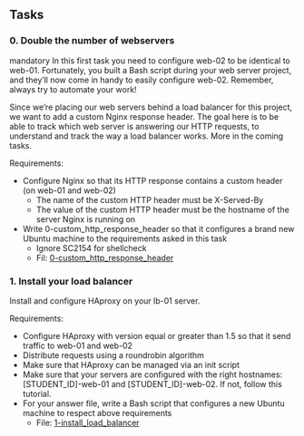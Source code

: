 ## Tasks
### 0. Double the number of webservers
mandatory
In this first task you need to configure web-02 to be identical to web-01. Fortunately, you built a Bash script during your web server project, and they’ll now come in handy to easily configure web-02. Remember, always try to automate your work!

Since we’re placing our web servers behind a load balancer for this project, we want to add a custom Nginx response header. The goal here is to be able to track which web server is answering our HTTP requests, to understand and track the way a load balancer works. More in the coming tasks.

Requirements:

* Configure Nginx so that its HTTP response contains a custom header (on web-01 and web-02)
	* The name of the custom HTTP header must be X-Served-By
	* The value of the custom HTTP header must be the hostname of the server Nginx is running on
* Write 0-custom_http_response_header so that it configures a brand new Ubuntu machine to the requirements asked in this task
	* Ignore SC2154 for shellcheck
	* Fil: [0-custom_http_response_header](0-custom_http_response_header)

### 1. Install your load balancer
Install and configure HAproxy on your lb-01 server.

Requirements:

* Configure HAproxy with version equal or greater than 1.5 so that it send traffic to web-01 and web-02
* Distribute requests using a roundrobin algorithm
* Make sure that HAproxy can be managed via an init script
* Make sure that your servers are configured with the right hostnames: [STUDENT_ID]-web-01 and [STUDENT_ID]-web-02. If not, follow this tutorial.
* For your answer file, write a Bash script that configures a new Ubuntu machine to respect above requirements
	* File: [1-install_load_balancer](1-install_load_balancer)
